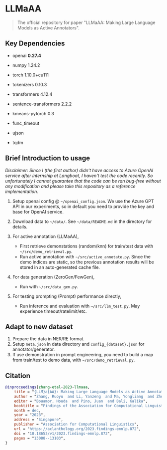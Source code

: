 # LLMaAA
> The official repository for paper "LLMaAA: Making Large Language Models as Active Annotators".

## Key Dependencies

- openai                   **0.27.4**

- numpy                    1.24.2

- torch                    1.10.0+cu111

- tokenizers               0.10.3

- transformers             4.12.4

- sentence-transformers    2.2.2

- kmeans-pytorch           0.3

- func_timeout

- ujson

- tqdm

## Brief Introduction to usage

*Disclaimer: Since I (the first author) didn't have access to Azure OpenAI service after internship at Langboat, I haven't test the code recently. So unfortunately I cannot guarantee that the code can be ran bug-free without any modification and please take this repository as a reference implementation.* 

1. Setup openai config @ `~/openai_config.json`. We use the Azure GPT API in our experiments, so in default you need to provide the key and base for OpenAI service.

2. Download data to ``~/data/``. See ``~/data/README.md`` in the directory for details.

3. For active annotation (LLMaAA),

    - First retrieve demonstations (random/knn) for train/test data with `~/src/demo_retrieval.py`.
    - Run active annotation with ``~/src/active_annotate.py``. Since the demo indices are static, so the previous annotation results will be stored in an auto-generated cache file.

4. For data generation (ZeroGen/FewGen),
    - Run with ``~/src/data_gen.py``.

5. For testing prompting (Prompt) performance directly,
    - Run inference and evaluation with ``~/src/llm_test.py``. May experience timeout/ratelimit/etc.

## Adapt to new dataset

1. Prepare the data in NER/RE format.
2. Setup ``meta.json`` in data directory and ``config_{dataset}.json`` for annotator/generator.
3. If use demonstration in prompt engineering, you need to build a map from train/test to demo data, with ``~/src/demo_retrieval.py``.

## Citation
```bibtex
@inproceedings{zhang-etal-2023-llmaaa,
    title = "{LLM}a{AA}: Making Large Language Models as Active Annotators",
    author = "Zhang, Ruoyu  and Li, Yanzeng  and Ma, Yongliang  and Zhou, Ming  and Zou, Lei",
    editor = "Bouamor, Houda  and Pino, Juan  and Bali, Kalika",
    booktitle = "Findings of the Association for Computational Linguistics: EMNLP 2023",
    month = dec,
    year = "2023",
    address = "Singapore",
    publisher = "Association for Computational Linguistics",
    url = "https://aclanthology.org/2023.findings-emnlp.872",
    doi = "10.18653/v1/2023.findings-emnlp.872",
    pages = "13088--13103",
}
```
